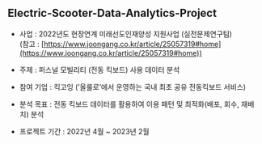 ## Electric-Scooter-Data-Analytics-Project


- 사업 : 2022년도 현장연계 미래선도인재양성 지원사업 (실전문제연구팀)  
  (참고 : [https://www.joongang.co.kr/article/25057319#home](https://www.joongang.co.kr/article/25057319#home))

- 주제 : 퍼스널 모빌리티 (전동 킥보드) 사용 데이터 분석

- 참여 기업 : 킥고잉 (’올룰로’에서 운영하는 국내 최초 공유 전동킥보드 서비스)

- 분석 목표 : 전동 킥보드 데이터를 활용하여 이용 패턴 및 최적화(배포, 회수, 재배치) 분석

- 프로젝트 기간 : 2022년 4월 ~ 2023년 2월
